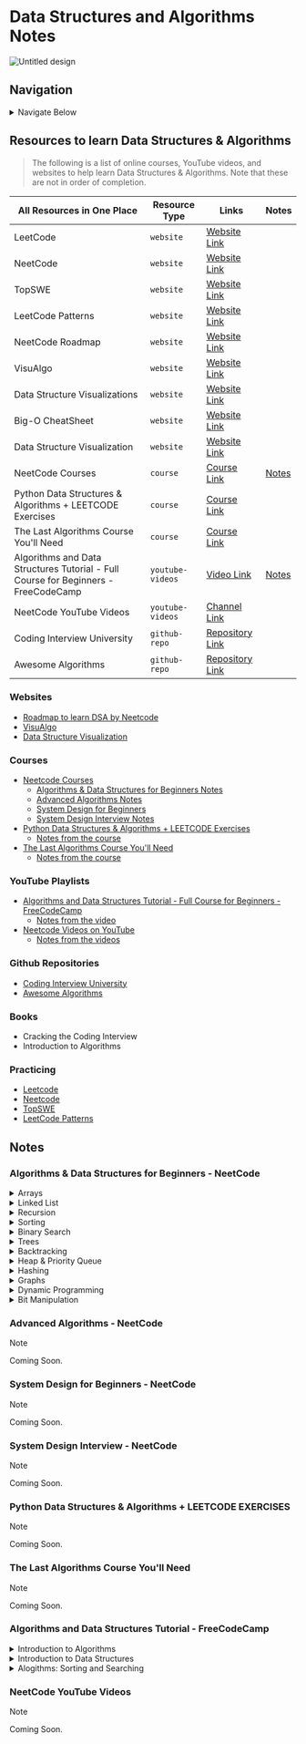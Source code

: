 # Data Structures and Algorithms Notes

![Untitled design](https://github.com/izzatkarimov/DSA-Notes/assets/108251704/44dda9d8-a66b-45c8-a602-6487ff6fa762)

## Navigation

<details>
<summary>Navigate Below</summary>

- [Resources](#resources-to-learn-data-structures--algorithms)
  - [Websites](#websites)
  - [Courses](#courses)
  - [YouTube Playlists](#youtube-playlists)
  - [Github Repositories](#github-repositories)
  - [Books](#books)
  - [Practicing](#practicing)
- [Notes](#notes)
  - [Algorithms & Data Structures for Beginners Notes](#algorithms--data-structures-for-beginners---neetcode)
  - [Advanced Algorithms Notes](#advanced-algorithms---neetcode)
  - [System Design for Beginners](#system-design-for-beginners---neetcode)
  - [System Design Interview Notes](#system-design-interview---neetcode)
  - [Notes from the course](#python-data-structures--algorithms--leetcode-exercises)
  - [Notes from the course](#the-last-algorithms-course-youll-need)
  - [Notes from the video](#algorithms-and-data-structures-tutorila---freecodecamp)
  - [Notes from the videos](#neetcode-youtube-videos)


```ruby
   "Have Fun Learning"
```
</details>

## Resources to learn Data Structures & Algorithms
> The following is a list of online courses, YouTube videos, and websites to help learn Data Structures & Algorithms. Note that these are not in order of completion.

| All Resources in One Place | Resource Type | Links | Notes |
| --- | --- | --- | --- |
| LeetCode | `website`| [Website Link](https://leetcode.com) |
| NeetCode| `website`| [Website Link](https://neetcode.io/practice) |
| TopSWE | `website`| [Website Link](https://topswe.com/) |
| LeetCode Patterns | `website` | [Website Link](https://seanprashad.com/leetcode-patterns/) |
| NeetCode Roadmap | `website` | [Website Link](https://neetcode.io/roadmap) |
| VisuAlgo | `website` | [Website Link](https://visualgo.net/en) |
| Data Structure Visualizations | `website` | [Website Link](https://www.cs.usfca.edu/~galles/visualization/Algorithms.html) |
| Big-O CheatSheet | `website` | [Website Link](https://www.bigocheatsheet.com/) |
| Data Structure Visualization | `website` | [Website Link](https://www.cs.usfca.edu/~galles/visualization/Algorithms.html) |
| NeetCode Courses | `course` | [Course Link](https://neetcode.io/courses) | [Notes](#algorithms--data-structures-for-beginners---neetcode)
| Python Data Structures & Algorithms + LEETCODE Exercises | `course` | [Course Link](https://www.udemy.com/course/data-structures-algorithms-python/?couponCode=ACCAGE0923) |
| The Last Algorithms Course You'll Need | `course` | [Course Link](https://frontendmasters.com/courses/algorithms/) |
| Algorithms and Data Structures Tutorial - Full Course for Beginners - FreeCodeCamp | `youtube-videos` | [Video Link](https://youtu.be/8hly31xKli0?si=HmAgr-2AlG3hcRZp) | [Notes](#algorithms-and-data-structures-tutorial---freecodecamp) |
| NeetCode YouTube Videos | `youtube-videos` | [Channel Link](https://www.youtube.com/@NeetCode) |
| Coding Interview University | `github-repo` | [Repository Link](https://github.com/jwasham/coding-interview-university) |
| Awesome Algorithms | `github-repo` | [Repository Link](https://github.com/tayllan/awesome-algorithms) |

### Websites

- [Roadmap to learn DSA by Neetcode](https://neetcode.io/roadmap)
- [VisuAlgo](https://visualgo.net/en)
- [Data Structure Visualization](https://www.cs.usfca.edu/~galles/visualization/Algorithms.html)

### Courses

- [Neetcode Courses](https://neetcode.io/courses)
  - [Algorithms & Data Structures for Beginners Notes](#algorithms--data-structures-for-beginners---neetcode)
  - [Advanced Algorithms Notes](#advanced-algorithms---neetcode)
  - [System Design for Beginners](#system-design-for-beginners---neetcode)
  - [System Design Interview Notes](#system-design-interview---neetcode)
- [Python Data Structures & Algorithms + LEETCODE Exercises](https://www.udemy.com/course/data-structures-algorithms-python/?couponCode=ACCAGE0923)
  - [Notes from the course](#python-data-structures--algorithms--leetcode-exercises)
- [The Last Algorithms Course You'll Need](https://frontendmasters.com/courses/algorithms/)
  - [Notes from the course](#the-last-algorithms-course-youll-need)

### YouTube Playlists

- [Algorithms and Data Structures Tutorial - Full Course for Beginners - FreeCodeCamp](https://youtu.be/8hly31xKli0?si=HmAgr-2AlG3hcRZp)
  - [Notes from the video](#algorithms-and-data-structures-tutorial---freecodecamp)
- [Neetcode Videos on YouTube](https://www.youtube.com/@NeetCode)
  - [Notes from the videos](#neetcode-youtube-videos)

### Github Repositories

- [Coding Interview University](https://github.com/jwasham/coding-interview-university)
- [Awesome Algorithms](https://github.com/tayllan/awesome-algorithms)

### Books
- Cracking the Coding Interview
- Introduction to Algorithms

### Practicing
- [Leetcode](https://leetcode.com/)
- [Neetcode](https://neetcode.io/practice)
- [TopSWE](https://topswe.com/)
- [LeetCode Patterns](https://seanprashad.com/leetcode-patterns/)

## Notes

### Algorithms & Data Structures for Beginners - NeetCode

<details>
<summary>Arrays</summary>
</details>

<details>
<summary>Linked List</summary>
</details>

<details>
<summary>Recursion</summary>
</details>

<details>
<summary>Sorting</summary>
</details>

<details>
<summary>Binary Search</summary>
</details>

<details>
<summary>Trees</summary>
</details>

<details>
<summary>Backtracking</summary>
</details>

<details>
<summary>Heap & Priority Queue</summary>
</details>

<details>
<summary>Hashing</summary>
</details>

<details>
<summary>Graphs</summary>
</details>

<details>
<summary>Dynamic Programming</summary>
</details>

<details>
<summary>Bit Manipulation</summary>
</details>

### Advanced Algorithms - NeetCode

> [!NOTE]
> Coming Soon.

### System Design for Beginners - NeetCode

> [!NOTE]
> Coming Soon.

### System Design Interview - NeetCode

> [!NOTE]
> Coming Soon.

### Python Data Structures & Algorithms + LEETCODE EXERCISES

> [!NOTE]
> Coming Soon.

### The Last Algorithms Course You'll Need

> [!NOTE]
> Coming Soon.

### Algorithms and Data Structures Tutorial - FreeCodeCamp

<details>
<summary>Introduction to Algorithms</summary>

  ### Introduction to Algorithms
  ----
  - `What is an Algorithm` - An Algorithm is a set of steps or instructions for completing a certain task. For example, a recipe is an algorithm. To-Do List for a Morning Routine is an algorithm. However, in the context of Computer Science, an algorithm more specifically means a set a steps a program takes to finish a certain task.

  - `Time Complexity` - Time Complexity is a measure of how long it takes the algorithm to run.

  - `Space Complexity` - Space Complexity deals with the amount of memory taken up on the computer.
  
  - `Balance between Time & Space Complexity` -  A good algorithm needs to balance between Time and Space Complexity to be useful. For example, you can have a very fast algorithm but it may not matter if the algorithm consumes more memory than you have available.
  
  - `Running Time of an Algorithm` - How long the algorithm runs for a given set of values until the output is called The Running Time or The Running Time of an Algorithm and is used to define Time Complexity.
  
  - `Linear Search (Sequential Search)` - Linear Search is a sequential searching algorithm where we start from one end and check every element of the list until the desired element is found. It is the simplest searching algorithm.
  
  - `Binary Search (Hald Interval Search)` - Binary Search is a searching algorithm for finding an element's position in a sorted way. In this approach, the element is always searched in the middle of a portion of an array. Binary Search can be implemented only on a sorted list of items. If the elements are not sorted already, we need to sort them first.
  
  - `Guidelines for defiing an Algorithm:`
      - The steps in the Algorithm need to be in a specific order.
      - The steps also need to be distinct.
      - The algorithm should produce a result.
      - The algorithm should complete in a finite amount of time.

</details>

<details>
<summary>Introduction to Data Structures</summary>
</details>

<details>
<summary>Alogithms: Sorting and Searching</summary>
</details>

### NeetCode YouTube Videos

> [!NOTE]
> Coming Soon.
